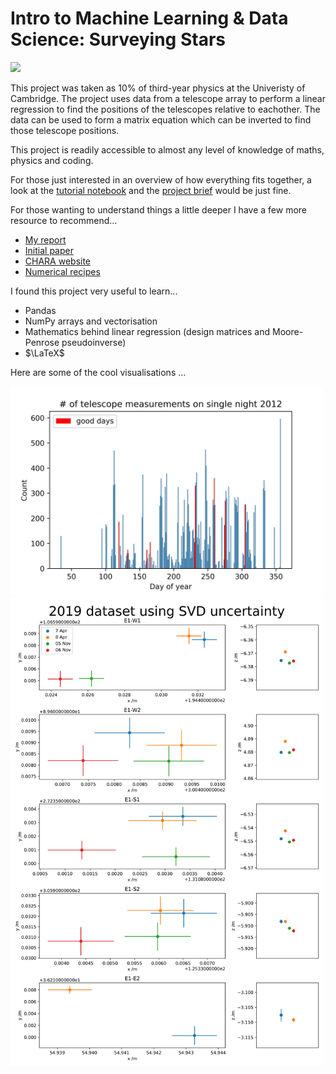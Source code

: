 # Intro to Machine Learning & Data Science: Surveying Stars

<img src="https://www.discoverlosangeles.com/sites/default/files/images/2019-05/Mount%20Wilson%20Observatory%20mountains.jpg?width=1600&height=1200&fit=crop&quality=78&auto=webp"  width="500">

This project was taken as 10% of third-year physics at the Univeristy of Cambridge. The project uses data from a telescope array to perform a linear regression to find the positions of the telescopes relative to eachother. The data can be used to form a matrix equation which can be inverted to find those telescope positions.

This project is readily accessible to almost any level of knowledge of maths, physics and coding. 

For those just interested in an overview of how everything fits together, a look at the [tutorial notebook](https://colab.research.google.com/github/hws1302/data-science-project/blob/master/!!!TUTORIAL!!!.ipynb) and the [project brief](project-brief.pdf) would be just fine. 

For those wanting to understand things a little deeper I have a few more resource to recommend...
- [My report](projectE-hs723.pdf) 
- [Initial paper](https://iopscience.iop.org/article/10.1086/430729/pdf)
- [CHARA website](https://www.chara.gsu.edu/public)
- [Numerical recipes](http://numerical.recipes/) 

I found this project very useful to learn... 
- Pandas 
- NumPy arrays and vectorisation
- Mathematics behind linear regression (design matrices and Moore-Penrose pseudoinverse)
- $\LaTeX$

Here are some of the cool visualisations ... 


<img src="figures/days-2012.png"  width="500">

<img src="figures/2019-SVD-uncertainty.png"  width="500">
